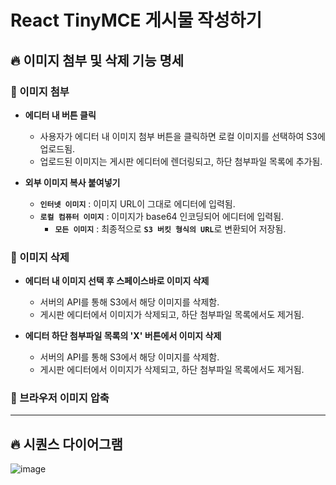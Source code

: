 # React TinyMCE 게시물 작성하기

## 🔥 이미지 첨부 및 삭제 기능 명세

### 🔷 이미지 첨부

- <b>에디터 내 버튼 클릭</b>

  - 사용자가 에디터 내 이미지 첨부 버튼을 클릭하면 로컬 이미지를 선택하여 S3에 업로드됨.
  - 업로드된 이미지는 게시판 에디터에 렌더링되고, 하단 첨부파일 목록에 추가됨.

- <b>외부 이미지 복사 붙여넣기</b>
  - <b>`인터넷 이미지`</b> : 이미지 URL이 그대로 에디터에 입력됨.
  - <b>`로컬 컴퓨터 이미지`</b> : 이미지가 base64 인코딩되어 에디터에 입력됨.
    - <b>`모든 이미지`</b> : 최종적으로 <b>`S3 버킷 형식의 URL`</b>로 변환되어 저장됨.

### 🔷 이미지 삭제

- <b>에디터 내 이미지 선택 후 스페이스바로 이미지 삭제</b>

  - 서버의 API를 통해 S3에서 해당 이미지를 삭제함.
  - 게시판 에디터에서 이미지가 삭제되고, 하단 첨부파일 목록에서도 제거됨.

- <b>에디터 하단 첨부파일 목록의 'X' 버튼에서 이미지 삭제</b>
  - 서버의 API를 통해 S3에서 해당 이미지를 삭제함.
  - 게시판 에디터에서 이미지가 삭제되고, 하단 첨부파일 목록에서도 제거됨.

### 🔷 브라우저 이미지 압축

---

## 🔥 시퀀스 다이어그램

![image](https://github.com/user-attachments/assets/9012df20-5160-4e66-9458-1fe6c22cd3b8)
